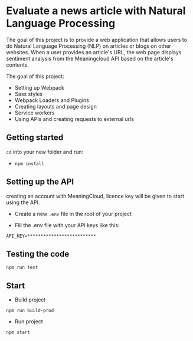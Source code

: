 # Evaluate a news article with Natural Language Processing 

The goal of this project is to provide a web application that allows users to do Natural Language Processing (NLP) on articles or blogs on other websites. When a user provides an article's URL, the web page displays sentiment analysis from the Meaningcloud API based on the article's contents.

The goal of this project:
- Setting up Webpack
- Sass styles
- Webpack Loaders and Plugins
- Creating layouts and page design
- Service workers
- Using APIs and creating requests to external urls

## Getting started

`cd` into your new folder and run:
- ```npm install```

## Setting up the API

creating an account with MeaningCloud, licence key will be given to start using the API.

- Create a new ```.env``` file in the root of your project

- Fill the .env file with your API keys like this:
```
API_KEY=**************************
```

## Testing the code
```
npm run test
```

## Start 
- Build project

```
npm run build-prod
```
- Run project
```
npm start	
```

